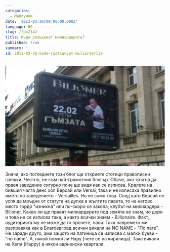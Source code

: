 ```yaml
---
categories:
  - Малоумки
date: '2013-03-26T00:00:00.000Z'
language: BG
slug: /?p=2142
title: Къде разцъкват милиардерите?
published: true
summary: ''
id: 2013-03-26-kade-raztsakvat-miliarderite
---
```


![](https://raw.githubusercontent.com/kirilchristov/blog_images/main/2013/03/bilioner.jpg)

 Значи, ако погледнете този блог ще откриете стотици правописни грешки. Честно, не съм най-грамотния блогър. Обаче, ако тръгна да правя заведение сигурно поне ще видя как се изписва. Кралете на бившия чалга денс хол Версай или Versai, така и не изписаха правилно името на заведението - Versailles. Но не само това. След като Версай не успя да мръдне от статута на дупка в жълтите павета, то на негово място гордо "изникна" или по-скоро се закопа, клубът на милиардера - Bilioner. Какво ли ще правят милиардерите под земята не знам, но дори и това не се изписва така, а както всички знаем - Billionaire. Факт, аудиторията му не може да го прочете, нали. Така навремето ми разправяха как в Благоевград всички викали на NO NAME - "По пате". Не заради друго, ами защото на латиница се изписва с малки букви - "no name". А, някой помни ли Нару (чете се на кирилица). Така викали на Хепи (Happy) в някои варненски квартали.
